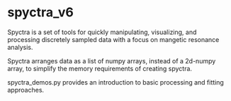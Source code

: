 # spyctra_v6

Spyctra is a set of tools for quickly manipulating, visualizing, and processing discretely sampled data with a focus on mangetic resonance analysis.

Spyctra arranges data as a list of numpy arrays, instead of a 2d-numpy array, to simplify the memory requirements of creating spyctra.

spyctra_demos.py provides an introduction to basic processing and fitting approaches.
